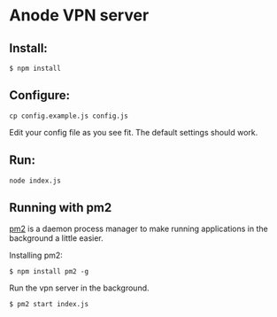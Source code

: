 # Anode VPN server

## Install:

```console
$ npm install
```

## Configure:

```console
cp config.example.js config.js
```

Edit your config file as you see fit. The default settings should work.

## Run:

```console
node index.js
```

## Running with pm2

[pm2](https://pm2.keymetrics.io/) is a daemon process manager to make running applications in the background a little easier.

Installing pm2:

```console
$ npm install pm2 -g
```

Run the vpn server in the background.
```console
$ pm2 start index.js
```
